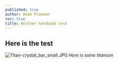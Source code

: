 ```yaml
---
published: true
author: Adam Plowman
toc: true
title: Another handbook test
---
```

## Here is the test

![Titan-crystal_bar_small.JPG]({{site.baseurl}}/assets/images/posts/Titan-crystal_bar_small.JPG)
*Here is some titanium*